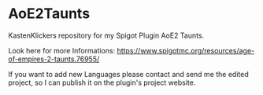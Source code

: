 # AoE2Taunts
KastenKlickers repository for my Spigot Plugin AoE2 Taunts.

Look here for more Informations: 
https://www.spigotmc.org/resources/age-of-empires-2-taunts.76955/

If you want to add new Languages please contact and send me the edited project, so I can publish it on the plugin's project website.
